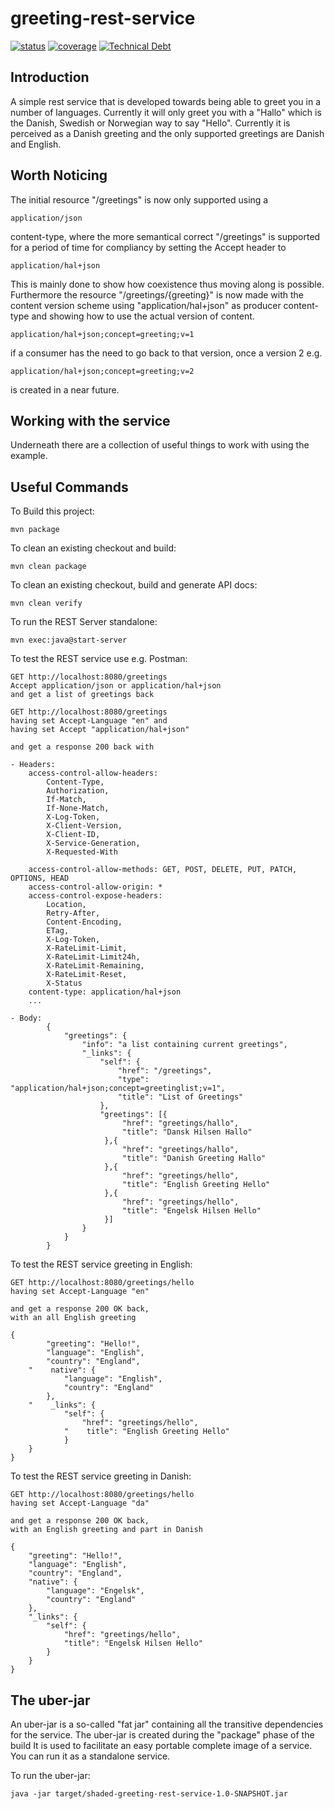 # greeting-rest-service

 [![status](https://travis-ci.org/cppdk/greeting-rest-service.svg?branch=master)](https://travis-ci.org/cppdk/greeting-rest-service) 
 [![coverage](https://codecov.io/gh/cppdk/greeting-rest-service/coverage.svg?branch=master)](https://codecov.io/gh/cppdk/greeting-rest-service)
 [![Technical Debt](https://sonarcloud.io/api/badges/measure?key=com.example%3Agreeting-rest-service&metric=sqale_debt_ratio)](https://sonarcloud.io/dashboard?id=com.example%3Agreeting-rest-service)

## Introduction

A simple rest service that is developed towards being able to greet you in a 
number of languages. Currently it will only greet you with a "Hallo" which is
the Danish, Swedish or Norwegian way to say "Hello". Currently it is perceived
as a Danish greeting and the only supported greetings are Danish and English.

## Worth Noticing

The initial resource "/greetings" is now only supported using a 
  
    application/json

content-type, where the more semantical correct "/greetings" is supported for
a period of time for compliancy by setting the Accept header to 

    application/hal+json

This is mainly done to show how coexistence thus moving along is possible. 
Furthermore the resource "/greetings/{greeting}" is now made with the content
version scheme using "application/hal+json" as producer content-type and 
showing how to use the actual version of content. 

    application/hal+json;concept=greeting;v=1

if a consumer has the need to go back to that version, once a version 2 e.g. 

    application/hal+json;concept=greeting;v=2

is created in a near future.

## Working with the service

Underneath there are a collection of useful things to work with using the 
example.

Useful Commands
---------------
To Build this project:

    mvn package

To clean an existing checkout and build:

    mvn clean package

To clean an existing checkout, build and generate API docs:

    mvn clean verify

To run the REST Server standalone:

    mvn exec:java@start-server 

To test the REST service use e.g. Postman:
    
    GET http://localhost:8080/greetings
    Accept application/json or application/hal+json
    and get a list of greetings back

    GET http://localhost:8080/greetings
    having set Accept-Language "en" and
    having set Accept "application/hal+json"
    
    and get a response 200 back with

    - Headers:
        access-control-allow-headers: 
            Content-Type, 
            Authorization, 
            If-Match, 
            If-None-Match, 
            X-Log-Token, 
            X-Client-Version, 
            X-Client-ID, 
            X-Service-Generation, 
            X-Requested-With

        access-control-allow-methods: GET, POST, DELETE, PUT, PATCH, OPTIONS, HEAD
        access-control-allow-origin: *
        access-control-expose-headers: 
            Location, 
            Retry-After,    
            Content-Encoding, 
            ETag, 
            X-Log-Token, 
            X-RateLimit-Limit, 
            X-RateLimit-Limit24h, 
            X-RateLimit-Remaining, 
            X-RateLimit-Reset,
            X-Status
        content-type: application/hal+json
        ...

    - Body:
            {
                "greetings": {
                    "info": "a list containing current greetings",
                    "_links": {
                        "self": {
                            "href": "/greetings",
                            "type": "application/hal+json;concept=greetinglist;v=1",
                            "title": "List of Greetings"
                        },
                        "greetings": [{
                             "href": "greetings/hallo",
                             "title": "Dansk Hilsen Hallo"
                         },{
                             "href": "greetings/hallo",
                             "title": "Danish Greeting Hallo"
                         },{
                             "href": "greetings/hello",
                             "title": "English Greeting Hello"
                         },{
                             "href": "greetings/hello",
                             "title": "Engelsk Hilsen Hello"
                         }]
                    }
                }
            }

To test the REST service greeting in English:

    GET http://localhost:8080/greetings/hello
    having set Accept-Language "en"

    and get a response 200 OK back, 
    with an all English greeting  

    {    
            "greeting": "Hello!",
            "language": "English",
            "country": "England",
        "    native": {
                "language": "English",
                "country": "England"
            },
        "    _links": {
                "self": {
                    "href": "greetings/hello",
                "    title": "English Greeting Hello"
                }
        }
    }
    
To test the REST service greeting in Danish:

    GET http://localhost:8080/greetings/hello
    having set Accept-Language "da"

    and get a response 200 OK back, 
    with an English greeting and part in Danish  
 
    {
        "greeting": "Hello!",
        "language": "English",
        "country": "England",
        "native": {
            "language": "Engelsk",
            "country": "England"
        },
        "_links": {
            "self": {
                "href": "greetings/hello",
                "title": "Engelsk Hilsen Hello"
            }
        }
    }

## The uber-jar

An uber-jar is a so-called "fat jar" containing all the transitive dependencies for the service.
The uber-jar is created during the "package" phase of the build
It is used to facilitate an easy portable complete image of a service.
You can run it as a standalone service.  

To run the uber-jar:

    java -jar target/shaded-greeting-rest-service-1.0-SNAPSHOT.jar
